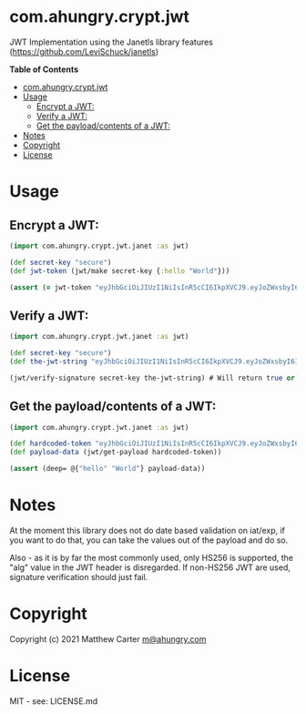 # com.ahungry.crypt.jwt

JWT Implementation using the Janetls library features (https://github.com/LeviSchuck/janetls)

<!-- markdown-toc start - Don't edit this section. Run M-x markdown-toc-refresh-toc -->
**Table of Contents**

- [com.ahungry.crypt.jwt](#comahungryjanetcryptjanetlsjwt)
- [Usage](#usage)
    - [Encrypt a JWT:](#encrypt-a-jwt)
    - [Verify a JWT:](#verify-a-jwt)
    - [Get the payload/contents of a JWT:](#get-the-payloadcontents-of-a-jwt)
- [Notes](#notes)
- [Copyright](#copyright)
- [License](#license)

<!-- markdown-toc end -->

# Usage

## Encrypt a JWT:

```clojure
(import com.ahungry.crypt.jwt.janet :as jwt)

(def secret-key "secure")
(def jwt-token (jwt/make secret-key {:hello "World"}))

(assert (= jwt-token "eyJhbGciOiJIUzI1NiIsInR5cCI6IkpXVCJ9.eyJoZWxsbyI6IldvcmxkIn0.rEJgyCQrOtCskAyDS95esDxmXLqgdx8ltGPxlLoWL4E"))

```

## Verify a JWT:

```clojure
(import com.ahungry.crypt.jwt.janet :as jwt)

(def secret-key "secure")
(def the-jwt-string "eyJhbGciOiJIUzI1NiIsInR5cCI6IkpXVCJ9.eyJoZWxsbyI6IldvcmxkIn0.rEJgyCQrOtCskAyDS95esDxmXLqgdx8ltGPxlLoWL4E")

(jwt/verify-signature secret-key the-jwt-string) # Will return true or false
```

## Get the payload/contents of a JWT:

```clojure
(import com.ahungry.crypt.jwt.janet :as jwt)

(def hardcoded-token "eyJhbGciOiJIUzI1NiIsInR5cCI6IkpXVCJ9.eyJoZWxsbyI6IldvcmxkIn0.rEJgyCQrOtCskAyDS95esDxmXLqgdx8ltGPxlLoWL4E" )
(def payload-data (jwt/get-payload hardcoded-token))

(assert (deep= @{"hello" "World"} payload-data))
```

# Notes

At the moment this library does not do date based validation on
iat/exp, if you want to do that, you can take the values out of the
payload and do so.

Also - as it is by far the most commonly used, only HS256 is
supported, the "alg" value in the JWT header is disregarded.  If
non-HS256 JWT are used, signature verification should just fail.

# Copyright

Copyright (c) 2021 Matthew Carter <m@ahungry.com>

# License

MIT - see: LICENSE.md
